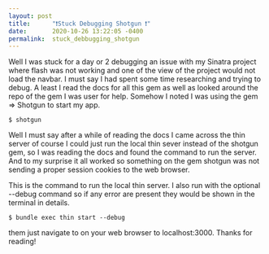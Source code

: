 ```yaml
---
layout: post
title:      "❗️Stuck Debugging Shotgun ❗️"
date:       2020-10-26 13:22:05 -0400
permalink:  stuck_debbugging_shotgun
---
```



Well I was stuck for a day or 2 debugging an issue with my Sinatra project where flash was not working and one of the view of the project would not load the navbar. I must say I had spent some time researching and trying to debug. A least I read the docs for all this gem as well as looked around the repo of the gem I was user for help. Somehow I noted I was using the gem ⇒ Shotgun to start my app.


`$ shotgun`


Well I must say after a while of reading the docs I came across the thin server of course I could just run the local thin sever instead of the shotgun gem, so I was reading the docs and found the command to run the server.
And to my surprise it all worked so something on the gem shotgun was not sending a proper session cookies to the web browser.

This is the command to run the local thin server. I also run with the optional --debug command so if any error are present they would be shown in the terminal in details.


`$ bundle exec thin start --debug`

them just navigate to on your web browser to localhost:3000.
Thanks for reading!
